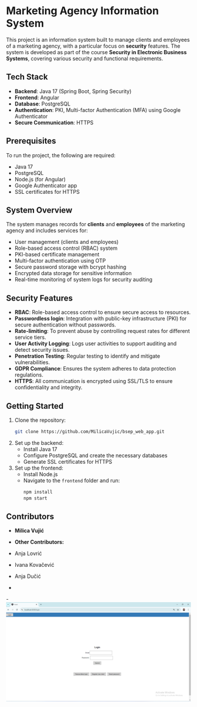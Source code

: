 # Marketing Agency Information System

This project is an information system built to manage clients and employees of a marketing agency, with a particular focus on **security** features. The system is developed as part of the course **Security in Electronic Business Systems**, covering various security and functional requirements.

## Tech Stack
- **Backend**: Java 17 (Spring Boot, Spring Security)
- **Frontend**: Angular
- **Database**: PostgreSQL
- **Authentication**: PKI, Multi-factor Authentication (MFA) using Google Authenticator
- **Secure Communication**: HTTPS

## Prerequisites
To run the project, the following are required:
- Java 17
- PostgreSQL
- Node.js (for Angular)
- Google Authenticator app
- SSL certificates for HTTPS

## System Overview
The system manages records for **clients** and **employees** of the marketing agency and includes services for:
- User management (clients and employees)
- Role-based access control (RBAC) system
- PKI-based certificate management
- Multi-factor authentication using OTP
- Secure password storage with bcrypt hashing
- Encrypted data storage for sensitive information
- Real-time monitoring of system logs for security auditing

## Security Features
- **RBAC**: Role-based access control to ensure secure access to resources.
- **Passwordless login**: Integration with public-key infrastructure (PKI) for secure authentication without passwords.
- **Rate-limiting**: To prevent abuse by controlling request rates for different service tiers.
- **User Activity Logging**: Logs user activities to support auditing and detect security issues.
- **Penetration Testing**: Regular testing to identify and mitigate vulnerabilities.
- **GDPR Compliance**: Ensures the system adheres to data protection regulations.
- **HTTPS**: All communication is encrypted using SSL/TLS to ensure confidentiality and integrity.

## Getting Started
1. Clone the repository:
    ```bash
    git clone https://github.com/MilicaVujic/bsep_web_app.git
    ```
2. Set up the backend:
    - Install Java 17
    - Configure PostgreSQL and create the necessary databases
    - Generate SSL certificates for HTTPS
3. Set up the frontend:
    - Install Node.js
    - Navigate to the `frontend` folder and run:
        ```bash
        npm install
        npm start
        ```

## Contributors
- **Milica Vujić** 

- **Other Contributors:**
- Anja Lovrić
- Ivana Kovačević
- Anja Dučić

-
-![Login page](./loginpage.png)
